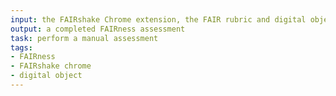 ```yaml
---
input: the FAIRshake Chrome extension, the FAIR rubric and digital object
output: a completed FAIRness assessment
task: perform a manual assessment
tags:
- FAIRness
- FAIRshake chrome
- digital object
---
```

